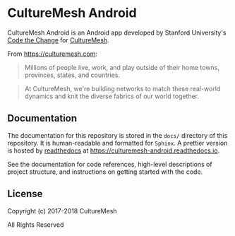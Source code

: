 # CultureMesh Android

CultureMesh Android is an Android app developed by
Stanford University's
[Code the Change](https://codethechange.stanford.edu/) for
[CultureMesh](https://culturemesh.com/).

From https://culturemesh.com:

> Millions of people live, work, and play outside of their home towns,
> provinces, states, and countries.

> At CultureMesh, we're building networks to match these real-world
> dynamics and knit the diverse fabrics of our world together.

## Documentation

The documentation for this repository is stored in the `docs/`
directory of this repository. It is human-readable and formatted
for `Sphinx`. A prettier version is hosted by
[readthedocs](https://readthedocs.io) at
https://culturemesh-android.readthedocs.io.

See the documentation for code references, high-level descriptions
of project structure, and instructions on getting started with the
code.

## License

Copyright (c) 2017-2018 CultureMesh

All Rights Reserved
